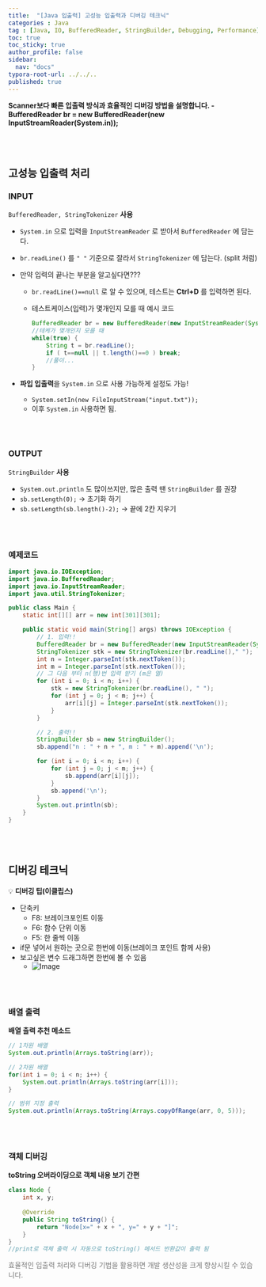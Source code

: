 ```yaml
---
title:  "[Java 입출력] 고성능 입출력과 디버깅 테크닉"
categories : Java
tag : [Java, IO, BufferedReader, StringBuilder, Debugging, Performance]
toc: true
toc_sticky: true
author_profile: false
sidebar:
  nav: "docs"
typora-root-url: ../../..
published: true
---
```




**Scanner보다 빠른 입출력 방식과 효율적인 디버깅 방법을 설명합니다. - BufferedReader br = new BufferedReader(new InputStreamReader(System.in));**

<br>

<br>

## 고성능 입출력 처리

### INPUT

`BufferedReader, StringTokenizer` **사용**

- `System.in` 으로 입력을 `InputStreamReader` 로 받아서 `BufferedReader` 에 담는다.

- `br.readLine()` 를 `" "` 기준으로 잘라서 `StringTokenizer` 에 담는다. (split 처럼)

- 만약 입력의 끝나는 부분을 알고싶다면???

  - `br.readLine()==null` 로 알 수 있으며, 테스트는 **Ctrl+D** 를 입력하면 된다.

  - 테스트케이스(입력)가 몇개인지 모를 때 예시 코드

    ```java
    BufferedReader br = new BufferedReader(new InputStreamReader(System.in));
    //테케가 몇개인지 모를 때
    while(true) {
        String t = br.readLine();
        if ( t==null || t.length()==0 ) break;
        //풀이...
    }
    ```

- **파입 입출력**을 `System.in` 으로 사용 가능하게 설정도 가능!

  - `System.setIn(new FileInputStream("input.txt"));`
  - 이후 `System.in` 사용하면 됨.

<br><br>

### OUTPUT

`StringBuilder` **사용**

- `System.out.println` 도 많이쓰지만, 많은 출력 땐 `StringBuilder` 를 권장
- `sb.setLength(0);` -> 초기화 하기
- `sb.setLength(sb.length()-2);` -> 끝에 2칸 지우기

<br><br>

### 예제코드

```java
import java.io.IOException;
import java.io.BufferedReader;
import java.io.InputStreamReader;
import java.util.StringTokenizer;

public class Main {
    static int[][] arr = new int[301][301];

    public static void main(String[] args) throws IOException {
        // 1. 입력!!
        BufferedReader br = new BufferedReader(new InputStreamReader(System.in));
        StringTokenizer stk = new StringTokenizer(br.readLine()," ");
        int n = Integer.parseInt(stk.nextToken());
        int m = Integer.parseInt(stk.nextToken());
        // 그 다음 부터 n(행)번 입력 받기 (m은 열)
        for (int i = 0; i < n; i++) {
            stk = new StringTokenizer(br.readLine(), " ");
            for (int j = 0; j < m; j++) {
                arr[i][j] = Integer.parseInt(stk.nextToken());
            }
        }

        // 2. 출력!!
        StringBuilder sb = new StringBuilder();
        sb.append("n : " + n + ", m : " + m).append('\n');

        for (int i = 0; i < n; i++) {
            for (int j = 0; j < m; j++) {
                sb.append(arr[i][j]);
            }
            sb.append('\n');
        }
        System.out.println(sb);
    }
}
```

<br>

<br>

## 디버깅 테크닉

💡 **디버깅 팁(이클립스)**

- 단축키
  - F8: 브레이크포인트 이동
  - F6: 함수 단위 이동
  - F5: 한 줄씩 이동
- if문 넣어서 원하는 곳으로 한번에 이동(브레이크 포인트 함께 사용)
- 보고싶은 변수 드래그하면 한번에 볼 수 있음
  - ![Image](https://github.com/user-attachments/assets/d24a3cb2-94c1-45db-94ba-ce26b17786ab) 

<br><br>

### 배열 출력

**배열 출력 추천 메소드**

```java
// 1차원 배열
System.out.println(Arrays.toString(arr));

// 2차원 배열
for(int i = 0; i < n; i++) {
    System.out.println(Arrays.toString(arr[i]));
}

// 범위 지정 출력
System.out.println(Arrays.toString(Arrays.copyOfRange(arr, 0, 5)));
```

<br><br>

### 객체 디버깅

**toString 오버라이딩으로 객체 내용 보기 간편**

```java
class Node {
    int x, y;
    
    @Override
    public String toString() {
        return "Node[x=" + x + ", y=" + y + "]";
    }
}
//print로 객체 출력 시 자동으로 toString() 메서드 반환값이 출력 됨
```

<span style="color:#777777">효율적인 입출력 처리와 디버깅 기법을 활용하면 개발 생산성을 크게 향상시킬 수 있습니다.</span>
